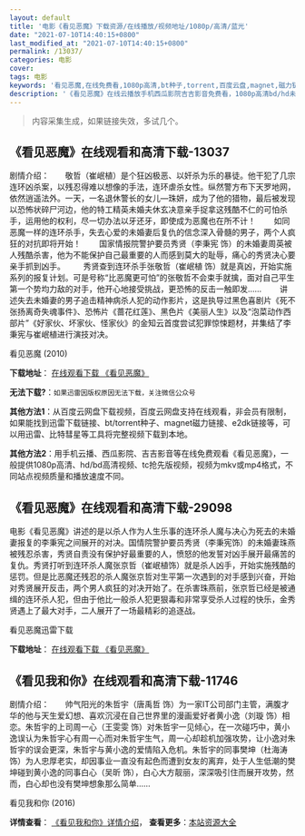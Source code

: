 ```yaml
---
layout: default
title: '电影《看见恶魔》下载资源/在线播放/视频地址/1080p/高清/蓝光'
date: "2021-07-10T14:40:15+0800"
last_modified_at: "2021-07-10T14:40:15+0800"
permalink: /13037/
categories: 电影
cover:
tags: 电影
keywords: '看见恶魔,在线免费看,1080p高清,bt种子,torrent,百度云盘,magnet,磁力链,迅雷下载资源'
description: '《看见恶魔》在线云播放手机西瓜影院吉吉影音免费看，1080p高清bd/hd未删减完整版和tc抢先枪版，mkv/mp4格式，附带bt/torrent种子、magnet/磁力链、百度云盘、网盘资源迅雷下载链接'
---
```


>内容采集生成，如果链接失效，多试几个。


## 《看见恶魔》在线观看和高清下载-13037

剧情介绍：　　敬哲（崔岷植）是个狂凶极恶、以奸杀为乐的暴徒。他干犯了几宗连环凶杀案，以残忍得难以想像的手法，连环虐杀女性。纵然警方布下天罗地网，依然逍遥法外。一天，一名退休警长的女儿—珠妍，成为了他的猎物，最后被发现以恐怖状碎尸河边，他的特工精英未婚夫休玄决意亲手捉拿这残酷不仁的可怕杀手，运用他的权利，尽一切办法以牙还牙，即使成为恶魔也在所不计！  　　如同恶魔一样的连环杀手，失去心爱的未婚妻后复仇的信念深入骨髓的男子，两个人疯狂的对抗即将开始！ 　　国家情报院警护要员秀贤（李秉宪 饰）的未婚妻周英被人残酷杀害，他为不能保护自己最重要的人而感到莫大的耻辱，痛心的秀贤决心要亲手抓到凶手。 　　秀贤查到连环杀手张敬哲（崔岷植 饰）就是真凶，开始实施系列的报复计划。可是号称“比恶魔更可怕”的张敬哲不会束手就擒，面对自己平生第一个势均力敌的对手，他开心地接受挑战，更恐怖的反击一触即发…… 　　讲述失去未婚妻的男子追击精神病杀人犯的动作影片，这是执导过黑色喜剧片《死不张扬离奇失魂事件》、恐怖片《蔷花红莲》、黑色片《美丽人生》以及“泡菜动作西部片”《好家伙、坏家伙、怪家伙》的金知云首度尝试犯罪惊悚题材，并集结了李秉宪与崔岷植进行演技对决。


看见恶魔 (2010)

**下载地址**： [在线观看下载 《看见恶魔》](https://www.btbtdy.me/btdy/dy6160.html) 


**无法下载?**：`如果迅雷因版权原因无法下载，关注微信公众号 `

**其他方法1**：从百度云网盘下载视频，百度云网盘支持在线观看，非会员有限制，如果能找到迅雷下载链接、bt/torrent种子、magnet磁力链接、e2dk链接等，可以用迅雷、比特彗星等工具将完整视频下载到本地。

**其他方法2**：用手机云播、西瓜影院、吉吉影音等在线免费观看《看见恶魔》，一般提供1080p高清、hd/bd高清视频、tc抢先版视频，视频为mkv或mp4格式，不同站点视频质量和播放速度不同。


## 《看见恶魔》在线观看和高清下载-29098

电影《看见恶魔》讲述的是以杀人作为人生乐事的连环杀人魔与决心为死去的未婚妻报复的李秉宪之间展开的对决。国情院警护要员秀贤（李秉宪饰）的未婚妻珠燕被残忍杀害，秀贤自责没有保护好最重要的人，愤怒的他发誓对凶手展开最痛苦的复仇。秀贤打听到连环杀人魔张京哲（崔岷植饰）就是杀人凶手，开始实施残酷的惩罚。但是比恶魔还残忍的杀人魔张京哲对生平第一次遇到的对手感到兴奋，开始对秀贤展开反击，两个男人疯狂的对决开始了。在杀害珠燕前，张京哲已经是被通缉的连环杀人犯，但由于他比一般杀人犯更狠毒和非常享受杀人过程的快乐，金秀贤遇上了最大对手，二人展开了一场最精彩的追逐战。


看见恶魔迅雷下载

**下载地址**： [在线观看下载 《看见恶魔》](https://www.993dy.com//vod-detail-id-13954.html) 


## 《看见我和你》在线观看和高清下载-11746

剧情介绍：　　帅气阳光的朱哲宇（唐禹哲 饰）为一家IT公司部门主管，满腹才华的他与天生爱幻想、喜欢沉浸在自己世界里的漫画爱好者黄小逸（刘璇 饰）相恋。朱哲宇的上司周一心（王雯雯 饰）对朱哲宇一见倾心，在一次碰巧中，黄小逸误认为朱哲宇心有周一心而对朱哲宇生气，周一心却趁机加强攻势，让小逸对朱哲宇的误会更深，朱哲宇与黄小逸的爱情陷入危机。朱哲宇的同事樊坤（杜海涛 饰）为人忠厚老实，却因事业一直没有起色而遭到女友的离弃，处于人生低潮的樊坤碰到黄小逸的同事白心（吴昕 饰），白心大方靓丽，深深吸引住而展开攻势，然而，白心却也没有樊坤想象那么简单……


看见我和你 (2016)

**详情查看**： [《看见我和你》详情介绍](/movie/11746/)， **查看更多**：[本站资源大全](/movie/t/all/)

